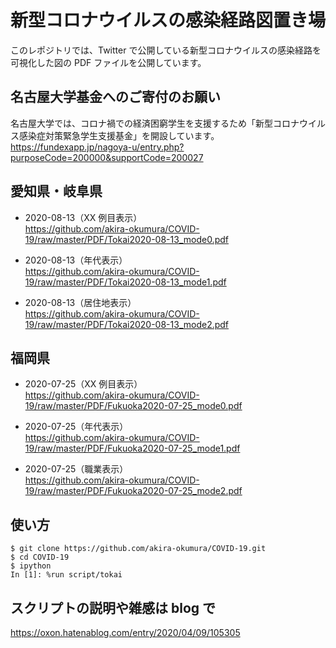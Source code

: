 # 新型コロナウイルスの感染経路図置き場

このレポジトリでは、Twitter で公開している新型コロナウイルスの感染経路を可視化した図の PDF ファイルを公開しています。

## 名古屋大学基金へのご寄付のお願い

名古屋大学では、コロナ禍での経済困窮学生を支援するため「新型コロナウイルス感染症対策緊急学生支援基金」を開設しています。
https://fundexapp.jp/nagoya-u/entry.php?purposeCode=200000&supportCode=200027

## 愛知県・岐阜県

- 2020-08-13（XX 例目表示）\
https://github.com/akira-okumura/COVID-19/raw/master/PDF/Tokai2020-08-13_mode0.pdf

- 2020-08-13（年代表示）\
https://github.com/akira-okumura/COVID-19/raw/master/PDF/Tokai2020-08-13_mode1.pdf

- 2020-08-13（居住地表示）\
https://github.com/akira-okumura/COVID-19/raw/master/PDF/Tokai2020-08-13_mode2.pdf

## 福岡県

- 2020-07-25（XX 例目表示）\
https://github.com/akira-okumura/COVID-19/raw/master/PDF/Fukuoka2020-07-25_mode0.pdf

- 2020-07-25（年代表示）\
https://github.com/akira-okumura/COVID-19/raw/master/PDF/Fukuoka2020-07-25_mode1.pdf

- 2020-07-25（職業表示）\
https://github.com/akira-okumura/COVID-19/raw/master/PDF/Fukuoka2020-07-25_mode2.pdf

## 使い方
```
$ git clone https://github.com/akira-okumura/COVID-19.git
$ cd COVID-19
$ ipython
In [1]: %run script/tokai
```

## スクリプトの説明や雑感は blog で

https://oxon.hatenablog.com/entry/2020/04/09/105305
